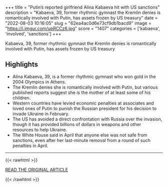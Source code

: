 +++
title = "Putin’s reported girlfriend Alina Kabaeva hit with US sanctions"
description = "Kabaeva, 39, former rhythmic gymnast the Kremlin denies is romantically involved with Putin, has assets frozen by US treasury"
date = "2022-08-03 10:16:05"
slug = "62ea4ac0d6e73cf9db1bacd9"
image = "https://i.imgur.com/upRCCz6.jpg"
score = "1407"
categories = ['kabaeva', 'involved', 'sanctions']
+++

Kabaeva, 39, former rhythmic gymnast the Kremlin denies is romantically involved with Putin, has assets frozen by US treasury

## Highlights

- Alina Kabaeva, 39, is a former rhythmic gymnast who won gold in the 2004 Olympics in Athens.
- The Kremlin denies she is romantically involved with Putin, but various published reports suggest she is the mother of at least some of his children.
- Western countries have levied economic penalties at associates and loved ones of Putin to punish the Russian president for his decision to invade Ukraine in February.
- The US has avoided a direct confrontation with Russia over the invasion, though it has provided billions of dollars in weapons and other resources to help Ukraine.
- The White House said in April that anyone else was not safe from sanctions, even after her last-minute removal from a round of such penalties in April.

---

{{< rawhtml >}}
  <p class="article-category">
    <a target="_blank" href="https://www.theguardian.com/world/2022/aug/02/putin-girlfriend-alina-kabaeva-us-sanctions-russia">READ THE ORIGINAL ARTICLE</a>
  </p>
{{< /rawhtml >}}
